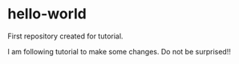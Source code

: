 # hello-world
First repository created for tutorial.

I am following tutorial to make some changes.
Do not be surprised!!
